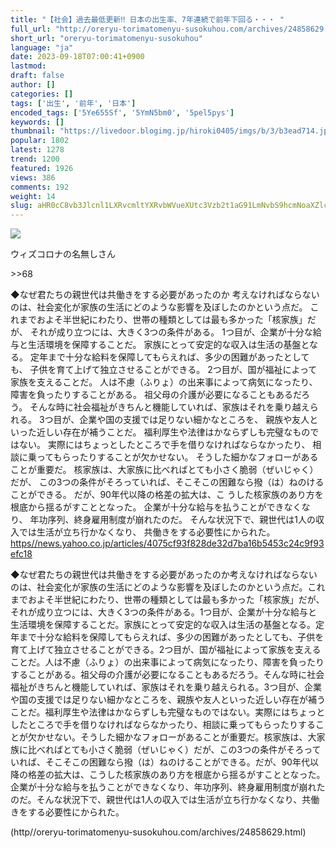 ```yaml
---
title: "【社会】過去最低更新‼ 日本の出生率、7年連続で前年下回る・・・ "
full_url: "http://oreryu-torimatomenyu-susokuhou.com/archives/24858629.html"
short_url: "oreryu-torimatomenyu-susokuhou"
language: "ja"
date: 2023-09-18T07:00:41+0900
lastmod: 
draft: false
author: []
categories: []
tags: ['出生', '前年', '日本']
encoded_tags: ['5Ye655Sf', '5YmN5bm0', '5pel5pys']
keywords: []
thumbnail: "https://livedoor.blogimg.jp/hiroki0405/imgs/b/3/b3ead714.jpg"
popular: 1802
latest: 1278
trend: 1200
featured: 1926
views: 386
comments: 192
weight: 14
slug: aHR0cC8vb3Jlcnl1LXRvcmltYXRvbWVueXUtc3Vzb2t1aG91LmNvbS9hcmNoaXZlcy8yNDg1ODYyOS5odG1s
---
```


![](https://livedoor.blogimg.jp/hiroki0405/imgs/b/3/b3ead714.jpg)

<div><p id='resuname82'>ウィズコロナの名無しさん </p><p>>>68</p> ◆なぜ君たちの親世代は共働きをする必要があったのか 考えなければならないのは、社会変化が家族の生活にどのような影響を及ぼしたのかという点だ。 これまでおよそ半世紀にわたり、世帯の種類としては最も多かった「核家族」だが、 それが成り立つには、大きく3つの条件がある。 1つ目が、企業が十分な給与と生活環境を保障することだ。 家族にとって安定的な収入は生活の基盤となる。 定年まで十分な給料を保障してもらえれば、多少の困難があったとしても、 子供を育て上げて独立させることができる。 2つ目が、国が福祉によって家族を支えることだ。 人は不慮（ふりょ）の出来事によって病気になったり、障害を負ったりすることがある。 祖父母の介護が必要になることもあるだろう。 そんな時に社会福祉がきちんと機能していれば、家族はそれを乗り越えられる。 3つ目が、企業や国の支援では足りない細かなところを、 親族や友人といった近しい存在が補うことだ。 福利厚生や法律はかならずしも完璧なものではない。 実際にはちょっとしたところで手を借りなければならなかったり、 相談に乗ってもらったりすることが欠かせない。 そうした細かなフォローがあることが重要だ。 核家族は、大家族に比べればとても小さく脆弱（ぜいじゃく）だが、 この3つの条件がそろっていれば、そこそこの困難なら撥（は）ねのけることができる。 だが、90年代以降の格差の拡大は、こ うした核家族のあり方を根底から揺るがすこととなった。 企業が十分な給与を払うことができなくなり、 年功序列、終身雇用制度が崩れたのだ。 そんな状況下で、親世代は1人の収入では生活が立ち行かなくなり、 共働きをする必要性にかられた。 <a href='https//news.yahoo.co.jp/articles/4075cf93f828de32d7ba16b5453c24c9f93efc18' target='_blank'>https//news.yahoo.co.jp/articles/4075cf93f828de32d7ba16b5453c24c9f93efc18</a> <p>◆なぜ君たちの親世代は共働きをする必要があったのか考えなければならないのは、社会変化が家族の生活にどのような影響を及ぼしたのかという点だ。これまでおよそ半世紀にわたり、世帯の種類としては最も多かった「核家族」だが、それが成り立つには、大きく3つの条件がある。1つ目が、企業が十分な給与と生活環境を保障することだ。家族にとって安定的な収入は生活の基盤となる。定年まで十分な給料を保障してもらえれば、多少の困難があったとしても、子供を育て上げて独立させることができる。2つ目が、国が福祉によって家族を支えることだ。人は不慮（ふりょ）の出来事によって病気になったり、障害を負ったりすることがある。祖父母の介護が必要になることもあるだろう。そんな時に社会福祉がきちんと機能していれば、家族はそれを乗り越えられる。3つ目が、企業や国の支援では足りない細かなところを、親族や友人といった近しい存在が補うことだ。福利厚生や法律はかならずしも完璧なものではない。実際にはちょっとしたところで手を借りなければならなかったり、相談に乗ってもらったりすることが欠かせない。そうした細かなフォローがあることが重要だ。核家族は、大家族に比べればとても小さく脆弱（ぜいじゃく）だが、この3つの条件がそろっていれば、そこそこの困難なら撥（は）ねのけることができる。だが、90年代以降の格差の拡大は、こうした核家族のあり方を根底から揺るがすこととなった。企業が十分な給与を払うことができなくなり、年功序列、終身雇用制度が崩れたのだ。そんな状況下で、親世代は1人の収入では生活が立ち行かなくなり、共働きをする必要性にかられた。</p></div>

(http//oreryu-torimatomenyu-susokuhou.com/archives/24858629.html)
